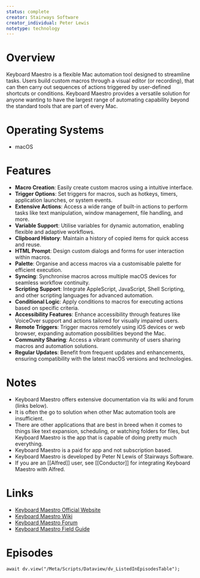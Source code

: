 ```yaml
---
status: complete
creator: Stairways Software
creator_individual: Peter Lewis
notetype: technology
---
```


# Overview

Keyboard Maestro is a flexible Mac automation tool designed to streamline tasks. Users build custom macros through a visual editor (or recording), that can then carry out sequences of actions triggered by user-defined shortcuts or conditions. Keyboard Maestro provides a versatile solution for anyone wanting to have the largest range of automating capability beyond the standard tools that are part of every Mac.

# Operating Systems

- macOS

# Features

- **Macro Creation**: Easily create custom macros using a intuitive interface.
- **Trigger Options**: Set triggers for macros, such as hotkeys, timers, application launches, or system events.
- **Extensive Actions**: Access a wide range of built-in actions to perform tasks like text manipulation, window management, file handling, and more.
- **Variable Support**: Utilise variables for dynamic automation, enabling flexible and adaptive workflows.
- **Clipboard History**: Maintain a history of copied items for quick access and reuse.
- **HTML Prompt**: Design custom dialogs and forms for user interaction within macros.
- **Palette**: Organise and access macros via a customisable palette for efficient execution.
- **Syncing**: Synchronise macros across multiple macOS devices for seamless workflow continuity.
- **Scripting Support**: Integrate AppleScript, JavaScript, Shell Scripting, and other scripting languages for advanced automation.
- **Conditional Logic**: Apply conditions to macros for executing actions based on specific criteria.
- **Accessibility Features**: Enhance accessibility through features like VoiceOver support and actions tailored for visually impaired users.
- **Remote Triggers**: Trigger macros remotely using iOS devices or web browser, expanding automation possibilities beyond the Mac.
- **Community Sharing**: Access a vibrant community of users sharing macros and automation solutions.
- **Regular Updates**: Benefit from frequent updates and enhancements, ensuring compatibility with the latest macOS versions and technologies.

# Notes

- Keyboard Maestro offers extensive documentation via its wiki and forum (links below).
- It is often the go to solution when other Mac automation tools are insufficient.
- There are other applications that are best in breed when it comes to things like text expansion, scheduling, or watching folders for files, but Keyboard Maestro is the app that is capable of doing pretty much everything.
- Keyboard Maestro is a paid for app and not subscription based.
- Keyboard Maestro is developed by Peter N Lewis of Stairways Software.
- If you are an [[Alfred]] user, see [[Conductor]] for integrating Keyboard Maestro with Alfred.

# Links

- [Keyboard Maestro Official Website](https://keyboardmaestro.com/)
- [Keyboard Maestro Wiki](https://wiki.keyboardmaestro.com/doku.php)
- [Keyboard Maestro Forum](https://forum.keyboardmaestro.com)
- [Keyboard Maestro Field Guide](https://learn.macsparky.com/p/km)
# Episodes
```dataviewjs
await dv.view("/Meta/Scripts/Dataview/dv_ListedInEpisodesTable");
```
